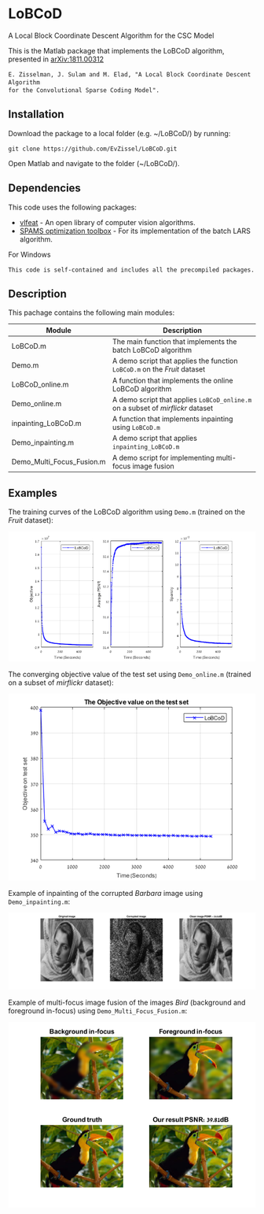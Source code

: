 # LoBCoD
A Local Block Coordinate Descent Algorithm for the CSC Model

This is the Matlab package that implements the LoBCoD algorithm, presented in [arXiv:1811.00312](https://arxiv.org/abs/1811.00312)
```
E. Zisselman, J. Sulam and M. Elad, "A Local Block Coordinate Descent Algorithm
for the Convolutional Sparse Coding Model". 
``` 

## Installation

Download the package to a local folder (e.g. ~/LoBCoD/) by running: 
```console
git clone https://github.com/EvZissel/LoBCoD.git
```

Open Matlab and navigate to the folder (~/LoBCoD/).

## Dependencies

This code uses the following packages: 
* [vlfeat](https://github.com/vlfeat/vlfeat) - An open library of computer vision algorithms.
* [SPAMS optimization toolbox](http://spams-devel.gforge.inria.fr/) - For its implementation of the batch LARS algorithm.

For Windows
```
This code is self-contained and includes all the precompiled packages.
```

## Description
This pachage contains the following main modules:

| Module                    | Description 
|---------------------------|---
| LoBCoD.m                  | The main function that implements the batch LoBCoD algorithm 
| Demo.m                    | A demo script that applies the function `LoBCoD.m` on the _Fruit_ dataset 
| LoBCoD_online.m           | A function that implements the online LoBCoD algorithm 
| Demo_online.m             | A demo script that applies `LoBCoD_online.m` on a subset of _mirflickr_ dataset 
| inpainting_LoBCoD.m       | A function that implements inpainting using `LoBCoD.m`
| Demo_inpainting.m         | A demo script that applies `inpainting_LoBCoD.m`  
| Demo_Multi_Focus_Fusion.m | A demo script for implementing multi-focus image fusion 

## Examples

The training curves of the LoBCoD algorithm using `Demo.m` (trained on the _Fruit_ dataset):
<p align="center">
  <img src="./batch_training_set.png">
</p>

The converging objective value of the test set using `Demo_online.m` (trained on a subset of _mirflickr_ dataset): 
<p align="center">
  <img width="520" height="380" src="./Online_test_set.png">
</p>

Example of inpainting of the corrupted _Barbara_ image using `Demo_inpainting.m`:
<p align="center">
  <img src="./inpainting.png">
</p>

Example of multi-focus image fusion of the images _Bird_ (background and foreground in-focus) using `Demo_Multi_Focus_Fusion.m`:
<p align="center">
  <img src="./bird.png">
</p>

